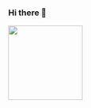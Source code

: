 ### Hi there 👋


<div>
<img align="left" src="https://media0.giphy.com/media/AqcfW6opza0r1eznPc/giphy.gif?cid=790b761110536131319f050d455bb43990ddc15b21a7e526&rid=giphy.gif&ct=s" width="150" height="150">
<!--
  <img height="150em" src="https://private-readme.vercel.app/api?username=camoore&show_icons=true&theme=dark&count_private=true&hide=stars,issues&rank_icon=github"/>
  <img height="150em" src="https://private-readme.vercel.app/api/top-langs/?username=camoore&langs_count=7&theme=dark&layout=donut"/>
  -->
</div>  
<!--
**camoore/camoore** is a ✨ _special_ ✨ repository because its `README.md` (this file) appears on your GitHub profile.

Here are some ideas to get you started:

- 🔭 I’m currently working on ...
- 🌱 I’m currently learning ...
- 👯 I’m looking to collaborate on ...
- 🤔 I’m looking for help with ...
- 💬 Ask me about ...
- 📫 How to reach me: ...
- 😄 Pronouns: ...
- ⚡ Fun fact: ...
-->

